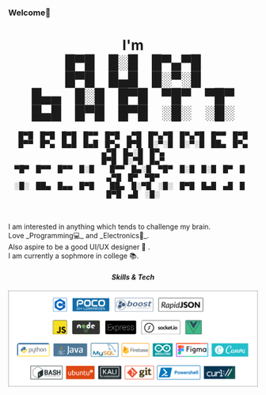 ### Welcome👋
<h1 align="center" >I'm <br>
█▀█ █░█ █▀▄▀█<br>
█▀█ █▄█ █░▀░█<br>
█▄▄ █░█ █▀█ ▀█▀ ▀█▀<br>
█▄█ █▀█ █▀█ ░█░ ░█░<br>
</h1>
<h6><p align="center">
█▀█ █▀█ █▀█ █▀▀ █▀█ ▄▀█ █▀▄▀█ █▀▄▀█ █▀▀ █▀█<br>
█▀▀ █▀▄ █▄█ █▄█ █▀▄ █▀█ █░▀░█ █░▀░█ ██▄ █▀▄<br>
▄▀█ █▄░█ █▀▄<br>
█▀█ █░▀█ █▄▀<br>
▀█▀ █▀▀ █▀▀ █░█   █▀▀ █▄░█ ▀█▀ █░█ █░█ █▀ █ ▄▀█ █▀ ▀█▀<br>
░█░ ██▄ █▄▄ █▀█   ██▄ █░▀█ ░█░ █▀█ █▄█ ▄█ █ █▀█ ▄█ ░█░<br>
</p></h6>
<br/>I am interested in anything which tends to challenge my brain.
<br/>Love _Programming💻_ and _Electronics🔌_.
<br/>Also aspire to be a good UI/UX designer 📲 .
<br/>I am currently a sophmore in college 📚.

#### <div align="center">***Skills & Tech***</div>
<img align="right" src="gh-test1.png"/>
<!---
- 👋 Hi, I’m @AumBhatt
- 👀 I’m interested in ...
- 🌱 I’m currently learning ...
- 💞️ I’m looking to collaborate on ...
- 📫 How to reach me ...
--->
<!---
AumBhatt/AumBhatt is a ✨ special ✨ repository because its `README.md` (this file) appears on your GitHub profile.
You can click the Preview link to take a look at your changes.
--->
